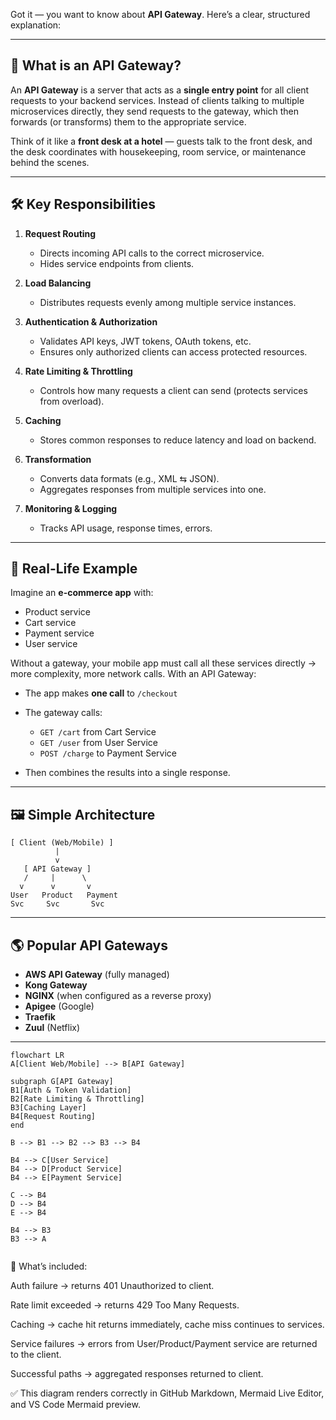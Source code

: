 Got it — you want to know about **API Gateway**. Here’s a clear, structured explanation:

---

## 🔑 What is an API Gateway?

An **API Gateway** is a server that acts as a **single entry point** for all client requests to your backend services.
Instead of clients talking to multiple microservices directly, they send requests to the gateway, which then forwards (or transforms) them to the appropriate service.

Think of it like a **front desk at a hotel** — guests talk to the front desk, and the desk coordinates with housekeeping, room service, or maintenance behind the scenes.

---

## 🛠️ Key Responsibilities

1. **Request Routing**

   * Directs incoming API calls to the correct microservice.
   * Hides service endpoints from clients.

2. **Load Balancing**

   * Distributes requests evenly among multiple service instances.

3. **Authentication & Authorization**

   * Validates API keys, JWT tokens, OAuth tokens, etc.
   * Ensures only authorized clients can access protected resources.

4. **Rate Limiting & Throttling**

   * Controls how many requests a client can send (protects services from overload).

5. **Caching**

   * Stores common responses to reduce latency and load on backend.

6. **Transformation**

   * Converts data formats (e.g., XML ⇆ JSON).
   * Aggregates responses from multiple services into one.

7. **Monitoring & Logging**

   * Tracks API usage, response times, errors.

---

## 📌 Real-Life Example

Imagine an **e-commerce app** with:

* Product service
* Cart service
* Payment service
* User service

Without a gateway, your mobile app must call all these services directly → more complexity, more network calls.
With an API Gateway:

* The app makes **one call** to `/checkout`
* The gateway calls:

  * `GET /cart` from Cart Service
  * `GET /user` from User Service
  * `POST /charge` to Payment Service
* Then combines the results into a single response.

---

## 🖼️ Simple Architecture

```
[ Client (Web/Mobile) ]
          |
          v
   [ API Gateway ]
   /     |      \
  v      v       v
User   Product   Payment
Svc     Svc       Svc
```

---

## 🌎 Popular API Gateways

* **AWS API Gateway** (fully managed)
* **Kong Gateway**
* **NGINX** (when configured as a reverse proxy)
* **Apigee** (Google)
* **Traefik**
* **Zuul** (Netflix)

---

```mermaid
flowchart LR
A[Client Web/Mobile] --> B[API Gateway]

subgraph G[API Gateway]
B1[Auth & Token Validation]
B2[Rate Limiting & Throttling]
B3[Caching Layer]
B4[Request Routing]
end

B --> B1 --> B2 --> B3 --> B4

B4 --> C[User Service]
B4 --> D[Product Service]
B4 --> E[Payment Service]

C --> B4
D --> B4
E --> B4

B4 --> B3
B3 --> A


```

🔎 What’s included:

Auth failure → returns 401 Unauthorized to client.

Rate limit exceeded → returns 429 Too Many Requests.

Caching → cache hit returns immediately, cache miss continues to services.

Service failures → errors from User/Product/Payment service are returned to the client.

Successful paths → aggregated responses returned to client.

✅ This diagram renders correctly in GitHub Markdown, Mermaid Live Editor, and VS Code Mermaid preview.
